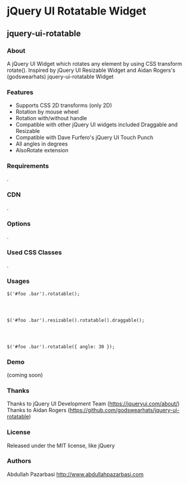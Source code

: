 # jQuery UI Rotatable Widget
## jquery-ui-rotatable

### About
A jQuery UI Widget which rotates any element by using CSS transform rotate(). Inspired by jQuery UI Resizable Widget and Aidan Rogers's (godswearhats) jquery-ui-rotatable Widget

### Features
- Supports CSS 2D transforms (only 2D)
- Rotation by mouse wheel
- Rotation with/without handle
- Compatible with other jQuery UI widgets included Draggable and Resizable
- Compatible with Dave Furfero's jQuery UI Touch Punch
- All angles in degrees
- AlsoRotate extension

### Requirements
.

### CDN
.

### Options
.

### Used CSS Classes
.

### Usages


    $('#foo .bar').rotatable();




    $('#foo .bar').resizable().rotatable().draggable();




    $('#foo .bar').rotatable({ angle: 30 });



### Demo
(coming soon)

### Thanks
Thanks to jQuery UI Development Team (https://jqueryui.com/about/)
Thanks to Aidan Rogers (https://github.com/godswearhats/jquery-ui-rotatable)

### License
Released under the MIT license, like jQuery

### Authors
Abdullah Pazarbasi http://www.abdullahpazarbasi.com

